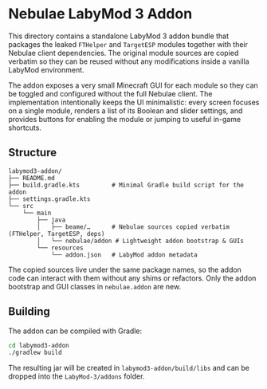 # Nebulae LabyMod 3 Addon

This directory contains a standalone LabyMod 3 addon bundle that packages the leaked
`FTHelper` and `TargetESP` modules together with their Nebulae client dependencies.
The original module sources are copied verbatim so they can be reused without any
modifications inside a vanilla LabyMod environment.

The addon exposes a very small Minecraft GUI for each module so they can be toggled
and configured without the full Nebulae client. The implementation intentionally
keeps the UI minimalistic: every screen focuses on a single module, renders a list
of its Boolean and slider settings, and provides buttons for enabling the module or
jumping to useful in-game shortcuts.

## Structure

```
labymod3-addon/
├── README.md
├── build.gradle.kts         # Minimal Gradle build script for the addon
├── settings.gradle.kts
└── src
    └── main
        ├── java
        │   ├── beame/…      # Nebulae sources copied verbatim (FTHelper, TargetESP, deps)
        │   └── nebulae/addon # Lightweight addon bootstrap & GUIs
        └── resources
            └── addon.json   # LabyMod addon metadata
```

The copied sources live under the same package names, so the addon code can interact
with them without any shims or refactors. Only the addon bootstrap and GUI classes in
`nebulae.addon` are new.

## Building

The addon can be compiled with Gradle:

```bash
cd labymod3-addon
./gradlew build
```

The resulting jar will be created in `labymod3-addon/build/libs` and can be dropped
into the `LabyMod-3/addons` folder.
